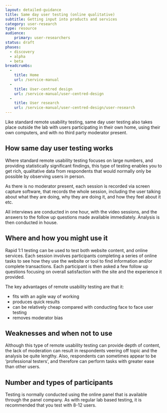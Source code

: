 ```yaml
---
layout: detailed-guidance
title: Same day user testing (online qualitative)
subtitle: Getting input into products and services
category: user-research
type: resource
audience:
    primary: user-researchers
status: draft
phases:
  - discovery
  - alpha
  - beta
breadcrumbs:
  -
    title: Home
    url: /service-manual
  -
    title: User-centred design
    url: /service-manual/user-centred-design
  -
    title: User research
    url: /service-manual/user-centred-design/user-research
---
```


Like standard remote usability testing, same day user testing also takes place outside the lab with users participating in their own home, using their own computers, and with no third party moderator present.

## How same day user testing works

Where standard remote usability testing focuses on large numbers, and providing statistically significant findings, this type of testing enables you to get rich, qualitative data from respondents that would normally only be possible by observing users in person.

As there is no moderator present, each session is recorded via screen capture software, that records the whole session, including the user talking about what they are doing, why they are doing it, and how they feel about it etc.

All interviews are conducted in one hour, with the video sessions, and the answers to the follow up questions made available immediately. Analysis is then conducted in house.

## Where and how you might use it

Rapid 1:1 testing can be used to test both website content, and online services. Each session involves participants completing a series of online tasks to see how they use the website or tool to find information and/or complete transactions. Each participant is then asked a few follow up questions focusing on overall satisfaction with the site and the experience it provided.

The key advantages of remote usability testing are that it:

* fits with an agile way of working
* produces quick results
* can be relatively cheap compared with conducting face to face user testing
* removes moderator bias

## Weaknesses and when not to use

Although this type of remote usability testing can provide depth of content, the lack of moderation can result in respondents veering off topic and the analysis be quite lengthy. Also, respondents can sometimes appear to be ‘professional testers’, and therefore can perform tasks with greater ease than other users.

## Number and types of participants

Testing is normally conducted using the online panel that is available through the panel company. As with regular lab based testing, it is recommended that you test with 8-12 users.
